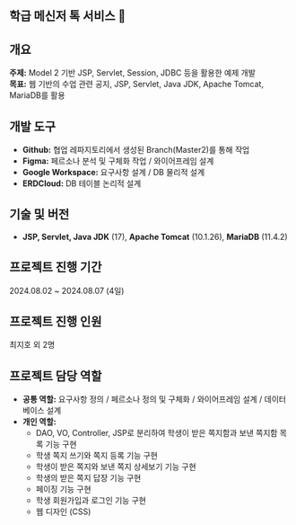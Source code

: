 ## 학급 메신저 톡 서비스 📩

## <span>개요</span>  
**주제:** Model 2 기반 JSP, Servlet, Session, JDBC 등을 활용한 예제 개발  
**목표:** 웹 기반의 수업 관련 공지, JSP, Servlet, Java JDK, Apache Tomcat, MariaDB를 활용

## <span>개발 도구</span>  
- **Github:** 협업 레파지토리에서 생성된 Branch(Master2)를 통해 작업  
- **Figma:** 페르소나 분석 및 구체화 작업 / 와이어프레임 설계  
- **Google Workspace:** 요구사항 설계 / DB 물리적 설계  
- **ERDCloud:** DB 테이블 논리적 설계

## <span>기술 및 버전</span>    
- **JSP, Servlet, Java JDK** (17), **Apache Tomcat** (10.1.26), **MariaDB** (11.4.2)

## <span>프로젝트 진행 기간</span>  
2024.08.02 ~ 2024.08.07 (4일)

## <span>프로젝트 진행 인원</span>  
최지호 외 2명

## <span>프로젝트 담당 역할</span>  
- **공통 역할:** 요구사항 정의 / 페르소나 정의 및 구체화 / 와이어프레임 설계 / 데이터베이스 설계  
- **개인 역할:**  
  - DAO, VO, Controller, JSP로 분리하여 학생이 받은 쪽지함과 보낸 쪽지함 목록 기능 구현  
  - 학생 쪽지 쓰기와 쪽지 등록 기능 구현  
  - 학생이 받은 쪽지와 보낸 쪽지 상세보기 기능 구현  
  - 학생의 받은 쪽지 답장 기능 구현  
  - 페이징 기능 구현  
  - 학생 회원가입과 로그인 기능 구현  
  - 웹 디자인 (CSS)
